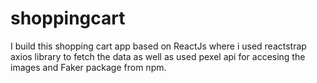 # shoppingcart
 I build this shopping cart app based on ReactJs where i used reactstrap axios library to fetch the data as well as used pexel api for accesing the images and Faker package from npm.
